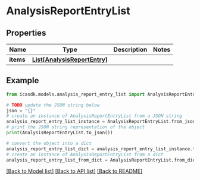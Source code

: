 # AnalysisReportEntryList


## Properties

Name | Type | Description | Notes
------------ | ------------- | ------------- | -------------
**items** | [**List[AnalysisReportEntry]**](AnalysisReportEntry.md) |  | 

## Example

```python
from icasdk.models.analysis_report_entry_list import AnalysisReportEntryList

# TODO update the JSON string below
json = "{}"
# create an instance of AnalysisReportEntryList from a JSON string
analysis_report_entry_list_instance = AnalysisReportEntryList.from_json(json)
# print the JSON string representation of the object
print(AnalysisReportEntryList.to_json())

# convert the object into a dict
analysis_report_entry_list_dict = analysis_report_entry_list_instance.to_dict()
# create an instance of AnalysisReportEntryList from a dict
analysis_report_entry_list_from_dict = AnalysisReportEntryList.from_dict(analysis_report_entry_list_dict)
```
[[Back to Model list]](../README.md#documentation-for-models) [[Back to API list]](../README.md#documentation-for-api-endpoints) [[Back to README]](../README.md)


